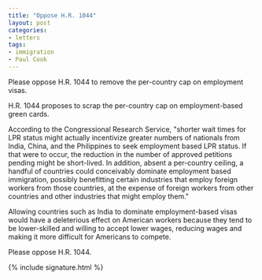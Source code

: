 ```yaml
---
title: "Oppose H.R. 1044"
layout: post
categories:
- letters
tags:
- immigration
- Paul Cook
---
```


Please oppose H.R. 1044 to remove the per-country cap on employment visas.

H.R. 1044 proposes to scrap the per-country cap on employment-based green cards.

According to the Congressional Research Service, "shorter wait times for LPR status might actually incentivize greater numbers of nationals from India, China, and the Philippines to seek employment based LPR status. If that were to occur, the reduction in the number of approved petitions pending might be short-lived. In addition, absent a per-country ceiling, a handful of countries could conceivably dominate employment based immigration, possibly benefitting certain industries that employ foreign workers from those countries, at the expense of foreign workers from other countries and other industries that might employ them."

Allowing countries such as India to dominate employment-based visas would have a deleterious effect on American workers because they tend to be lower-skilled and willing to accept lower wages, reducing wages and making it more difficult for Americans to compete.

Please oppose H.R. 1044.

{% include signature.html %}
